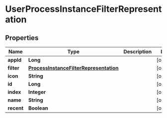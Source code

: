 # UserProcessInstanceFilterRepresentation

## Properties
Name | Type | Description | Notes
------------ | ------------- | ------------- | -------------
**appId** | **Long** |  |  [optional]
**filter** | [**ProcessInstanceFilterRepresentation**](ProcessInstanceFilterRepresentation.md) |  |  [optional]
**icon** | **String** |  |  [optional]
**id** | **Long** |  |  [optional]
**index** | **Integer** |  |  [optional]
**name** | **String** |  |  [optional]
**recent** | **Boolean** |  |  [optional]
